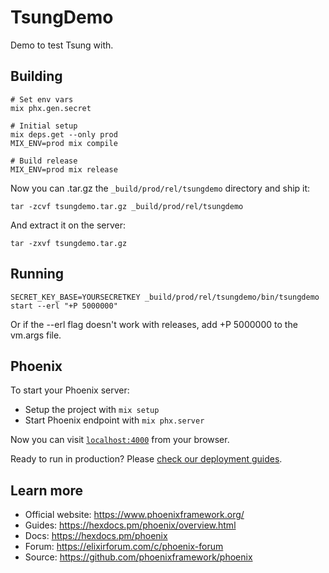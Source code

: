# TsungDemo

Demo to test Tsung with.

## Building

```
# Set env vars
mix phx.gen.secret

# Initial setup
mix deps.get --only prod
MIX_ENV=prod mix compile

# Build release
MIX_ENV=prod mix release
```

Now you can .tar.gz the `_build/prod/rel/tsungdemo` directory and ship it:
```
tar -zcvf tsungdemo.tar.gz _build/prod/rel/tsungdemo
```

And extract it on the server:
```
tar -zxvf tsungdemo.tar.gz
```

## Running

`SECRET_KEY_BASE=YOURSECRETKEY _build/prod/rel/tsungdemo/bin/tsungdemo start --erl "+P 5000000"`

Or if the --erl flag doesn't work with releases, add +P 5000000 to the vm.args file.

## Phoenix

To start your Phoenix server:

  * Setup the project with `mix setup`
  * Start Phoenix endpoint with `mix phx.server`

Now you can visit [`localhost:4000`](http://localhost:4000) from your browser.

Ready to run in production? Please [check our deployment guides](https://hexdocs.pm/phoenix/deployment.html).

## Learn more

  * Official website: https://www.phoenixframework.org/
  * Guides: https://hexdocs.pm/phoenix/overview.html
  * Docs: https://hexdocs.pm/phoenix
  * Forum: https://elixirforum.com/c/phoenix-forum
  * Source: https://github.com/phoenixframework/phoenix
